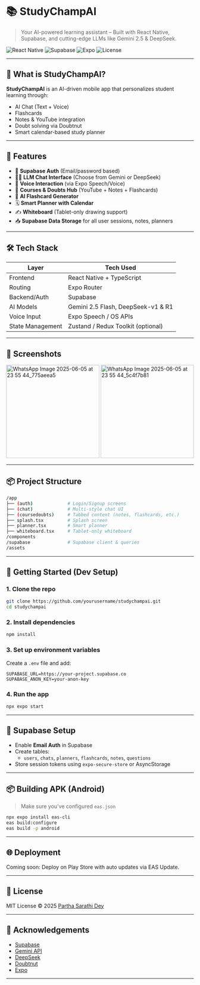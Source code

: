 
# 📚 StudyChampAI

> Your AI-powered learning assistant – Built with React Native, Supabase, and cutting-edge LLMs like Gemini 2.5 & DeepSeek.

![React Native](https://img.shields.io/badge/React%20Native-2025-blue?logo=react)
![Supabase](https://img.shields.io/badge/Supabase-Realtime-green?logo=supabase)
![Expo](https://img.shields.io/badge/Expo-Router-black?logo=expo)
![License](https://img.shields.io/github/license/yourusername/studychampai)

---

## 🧠 What is StudyChampAI?

**StudyChampAI** is an AI-driven mobile app that personalizes student learning through:

- AI Chat (Text + Voice)
- Flashcards
- Notes & YouTube integration
- Doubt solving via Doubtnut
- Smart calendar-based study planner

---

## 🚀 Features

- 🔐 **Supabase Auth** (Email/password based)
- 🧑‍🏫 **LLM Chat Interface** (Choose from Gemini or DeepSeek)
- 🎤 **Voice Interaction** (via Expo Speech/Voice)
- 🎥 **Courses & Doubts Hub** (YouTube + Notes + Flashcards)
- 🧠 **AI Flashcard Generator**
- 🗓️ **Smart Planner with Calendar**
- ✍️ **Whiteboard** (Tablet-only drawing support)
- 📥 **Supabase Data Storage** for all user sessions, notes, planners

---

## 🛠 Tech Stack

| Layer           | Tech Used                           |
|----------------|--------------------------------------|
| Frontend        | React Native + TypeScript           |
| Routing         | Expo Router                         |
| Backend/Auth    | Supabase                            |
| AI Models       | Gemini 2.5 Flash, DeepSeek-v1 & R1  |
| Voice Input     | Expo Speech / OS APIs               |
| State Management| Zustand / Redux Toolkit (optional)  |

---

## 📲 Screenshots
<img src="https://github.com/user-attachments/assets/ee99c048-ad40-4256-b4fb-8f7e7c390b87" alt="WhatsApp Image 2025-06-05 at 23 55 44_775aeea5" width="250"/>
<img src="https://github.com/user-attachments/assets/cd655e46-6e25-453c-a4b3-f8198b6c0fbd" alt="WhatsApp Image 2025-06-05 at 23 55 44_5c4f7b81" width="250"/>

<br>

---

## 📦 Project Structure

```bash
/app
├── (auth)             # Login/Signup screens
├── (chat)             # Multi-style chat UI
├── (coursedoubts)     # Tabbed content (notes, flashcards, etc.)
├── splash.tsx         # Splash screen
├── planner.tsx        # Smart planner
├── whiteboard.tsx     # Tablet-only whiteboard
/components
/supabase              # Supabase client & queries
/assets
```

---

## 🧪 Getting Started (Dev Setup)

### 1. Clone the repo
```bash
git clone https://github.com/yourusername/studychampai.git
cd studychampai
```

### 2. Install dependencies
```bash
npm install
```

### 3. Set up environment variables
Create a `.env` file and add:
```
SUPABASE_URL=https://your-project.supabase.co
SUPABASE_ANON_KEY=your-anon-key
```

### 4. Run the app
```bash
npx expo start
```

---

## 🔐 Supabase Setup

- Enable **Email Auth** in Supabase
- Create tables:
  - `users`, `chats`, `planners`, `flashcards`, `notes`, `questions`
- Store session tokens using `expo-secure-store` or AsyncStorage

---

## 📦 Building APK (Android)

> Make sure you’ve configured `eas.json`

```bash
npx expo install eas-cli
eas build:configure
eas build -p android
```

---

## 🌐 Deployment

Coming soon: Deploy on Play Store with auto updates via EAS Update.

---

## 🧾 License

MIT License © 2025 [Partha Sarathi Dey](https://github.com/parthasarthidey)

---

## 🙌 Acknowledgements

- [Supabase](https://supabase.com)
- [Gemini API](https://ai.google.dev)
- [DeepSeek](https://deepseek.com)
- [Doubtnut](https://www.doubtnut.com)
- [Expo](https://expo.dev)

---
